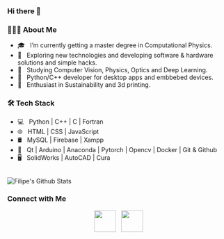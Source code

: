 ### Hi there 👋

<h3> 👨🏻‍💻 About Me </h3>

- 🎓 &nbsp; I’m currently getting a master degree in Computational Physics. 
- 🤔 &nbsp; Exploring new technologies and developing software & hardware solutions and simple hacks.
- 🔭 &nbsp; Studying Computer Vision, Physics, Optics and Deep Learning.
- 💼 &nbsp; Python/C++ developer for desktop apps and embbebed devices.
- 🌱 &nbsp; Enthusiast in Sustainability and 3d printing.

<h3>🛠 Tech Stack</h3>

- 💻 &nbsp; Python | C++ | C | Fortran  
- 🌐 &nbsp; HTML | CSS | JavaScript
- 🛢 &nbsp; MySQL | Firebase | Xampp
- 🔧 &nbsp; Qt | Arduino | Anaconda | Pytorch | Opencv | Docker |  Git & Github
- 🖥 &nbsp; SolidWorks | AutoCAD | Cura

<br>

<img align="center" src="https://github-readme-stats.vercel.app/api?username=filipemarinho&include_all_commits=true&count_private=true&show_icons=true&line_height=20&title_color=7A7ADB&icon_color=2234AE&text_color=D3D3D3&bg_color=0,000000,130F40" alt="Filipe's Github Stats">

</br>


<h3> Connect with Me </h3>

<p align="center">
&nbsp; <a href="https://www.linkedin.com/in/flipemarinho/" target="_blank" rel="noopener noreferrer"><img src="https://img.icons8.com/plasticine/100/000000/linkedin.png" width="50" /></a>
&nbsp; <a href="mailto:filipemarinho@usp.br" target="_blank" rel="noopener noreferrer"><img src="https://img.icons8.com/plasticine/100/000000/gmail.png"  width="50" /></a>
</p>

